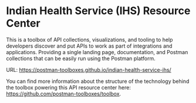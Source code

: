 # Indian Health Service (IHS) Resource Center
This is a toolbox of API collections, visualizations, and tooling to help developers discover and put APIs to work as part of integrations and applications. Providing a single landing page, documentation, and Postman collections that can be easily run using the Postman platform.

URL: https://postman-toolboxes.github.io/indian-health-service-ihs/

You can find more information about the structure of the technology behind the toolbox powering this API resource center here: https://github.com/postman-toolboxes/toolbox.
